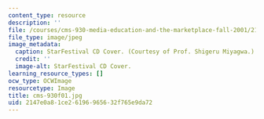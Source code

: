 ```yaml
---
content_type: resource
description: ''
file: /courses/cms-930-media-education-and-the-marketplace-fall-2001/2147e0a81ce26196965632f765e9da72_cms-930f01.jpg
file_type: image/jpeg
image_metadata:
  caption: StarFestival CD Cover. (Courtesy of Prof. Shigeru Miyagwa.)
  credit: ''
  image-alt: StarFestival CD Cover.
learning_resource_types: []
ocw_type: OCWImage
resourcetype: Image
title: cms-930f01.jpg
uid: 2147e0a8-1ce2-6196-9656-32f765e9da72
---
```

